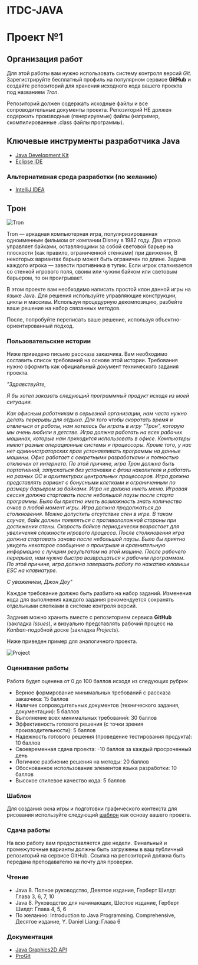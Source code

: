# ITDC-JAVA
Проект №1
=========

## Организация работ

Для этой работы вам нужно использовать систему контроля версий _Git_.
Зарегистрируйте бесплатный профиль на популярном сервисе **GitHub** и создайте
репозиторий для хранения исходного кода вашего проекта под названием _Tron_.

Репозиторий должен содержать исходные файлы и все сопроводительные документы
проекта. Репозиторий НЕ должен содержать производные (генерируемые) файлы
(например, скомпилированные .class файлы программы).

## Ключевые инструменты разработчика Java

* [Java Development Kit](http://www.oracle.com/technetwork/java/javase/downloads/jdk8-downloads-2133151.html)
* [Eclipse IDE](https://eclipse.org/downloads/packages/eclipse-ide-java-developers/oxygenr)

### Альтернативная среда разработки (по желанию)

* [IntelliJ IDEA](https://www.jetbrains.com/idea)

## Трон

![Tron](https://i.imgur.com/qQqEYCy.png)

Tron — аркадная компьютерная игра, популяризированная одноименным фильмом от
компании Disney в 1982 году. Два игрока управляет байками, оставляющими за собой световой барьер
на плоскости (как правило, ограниченной стенками) при движении, В некоторых вариантах барьер может
быть ограничен по длине. Задача каждого игрока — завести противника в тупик. Если игрок сталкивается
со стенкой игрового поля, своим или чужим байком или световым барьером, то он проигрывает.

В этом проекте вам необходимо написать простой клон данной игры на языке Java.
Для решения используйте управляющие конструкции, циклы и массивы. Используя
процедурную декомпозицию, разбейте ваше решение на набор связанных методов.

После, попробуйте переписать ваше решение, используя объектно-ориентированный подход.

### Пользовательские истории

Ниже приведено письмо рассказа заказчика. Вам необходимо составить список
требований на основе этой истории. Требования нужно оформить как официальный
документ технического задания проекта.

_"Здравствуйте,_

_Я бы хотел заказать следующий программный продукт исходя из моей ситуации._

_Как офисным работникам в серьезной организации, нам часто нужно делать перерывы
для отдыха. Для того чтобы скоротать время и отвлечься от работы, нам хотелось
бы играть в игру "Трон", которую мы очень любили в детстве. Игра должна работать
на всех рабочих машинах, которые нам приходится использовать в офисе.
Компьютеры имеют разные операционные системы и процессоры. Кроме того, у нас
нет администраторских прав устанавливать программы на данные машины. Офис
работает с секретными разработками и полностью отключен от интернета. По этой
причине, игра Трон должна быть портативной, запускаться без установки с флэш
накопителя и работать на разных ОС и архитектурах центральных процессоров. Игра
должна представлять вариант с бонусными клетками и ограниченным по размеру барьером
за байками. Игра не должна иметь меню. Игровая сессия должна стартовать после
небольшой паузы после старта программы. Было бы приятно иметь возможность знать
количество очков в любой момент игры. Игра должна продолжаться до столкновения.
Можно допустить отсутствие стен в игре. В таком случае, байк должен появляться
с противоположной стороны при достижении стены. Скорость байков периодически
возрастает для увеличения сложности игрового процесса. После столкновения
игра должна стартовать заново после небольшой паузы. Было бы приятно увидеть
некоторое сообщение о проигрыше и сравнительную информацию с лучшим результатом
на этой машине. После рабочего перерыва, нам нужно быстро возвращаться к рабочим
программам. По этой причине, игра должна завершать работу по нажатию клавиши ESC на
клавиатуре._

_С уважением,
Джон Доу"_

Каждое требование должно быть разбито на набор заданий. Изменения кода для
выполнения каждого задания рекомендуется сохранять отдельными слепками в
системе контроля версий.

Задания можно хранить вместе с репозиторием сервиса **GitHub** (закладка
_Issues_), и визуально представлять рабочий процесс на _Kanban_-подобной доске
(закладка _Projects_).

Ниже приведен пример для аналогичного проекта.

![Project](https://i.imgur.com/ysVAyop.png)

### Оценивание работы

Работа будет оценена от 0 до 100 баллов исходя из следующих рубрик

* Верное формирование минимальных требований с рассказа заказчика: 15 баллов
* Наличие сопроводительных документов (технического задания, документации): 5 баллов
* Выполнение всех минимальных требований: 30 баллов
* Эффективность готового решения (с точки зрения производительности): 5 баллов
* Надежность готового решения (проведение тестирования продукта): 10 баллов
* Своевременная сдача проекта: -10 баллов за каждый просроченный день
* Логичное разбиение решения на методы: 20 баллов
* Обоснованное использование элементов языка разработки: 10 баллов
* Высокое стилевое качество кода: 5 баллов

### Шаблон

Для создания окна игры и подготовки графического контекста для рисования
используйте следующий [шаблон](https://github.com/auca/itdc-java/blob/master/Practice/Templates/AnimationTemplate.java)
как основу вашего проекта.

### Сдача работы

На всю работу вам предоставляется две недели. Финальный и промежуточные варианты
должны быть загружены в ваш публичный репозиторий на сервисе GitHub. Ссылка на
репозиторий должна быть передана преподавателю на почту для проверки.

### Чтение

* Java 8. Полное руководство, Девятое издание, Герберт Шилдт: Глава 3, 6, 7, 10
* Java 8. Руководство для начинающих, Шестое издание, Герберт Шилдт: Глава 4, 5, 6
* По желанию: Introduction to Java Programming. Comprehensive, Десятое издание, Y. Daniel Liang: Глава 6

### Документация

* [Java Graphics2D API](https://docs.oracle.com/javase/8/docs/api/java/awt/Graphics2D.html)
* [ProGit](https://git-scm.com/book/ru/v2)

